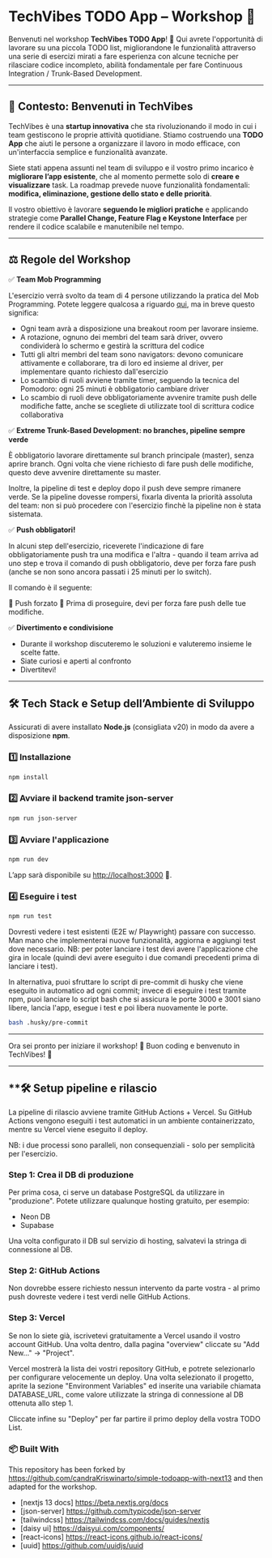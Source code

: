 # **TechVibes TODO App – Workshop** 🚀  

Benvenuti nel workshop **TechVibes TODO App**! 🎉 Qui avrete l'opportunità di lavorare su una piccola TODO list, migliorandone le funzionalità attraverso una serie di esercizi mirati a fare esperienza con alcune tecniche per rilasciare codice incompleto, abilità fondamentale per fare Continuous Integration / Trunk-Based Development.

---

## **📌 Contesto: Benvenuti in TechVibes**  

TechVibes è una **startup innovativa** che sta rivoluzionando il modo in cui i team gestiscono le proprie attività quotidiane. Stiamo costruendo una **TODO App** che aiuti le persone a organizzare il lavoro in modo efficace, con un'interfaccia semplice e funzionalità avanzate.  

Siete stati appena assunti nel team di sviluppo e il vostro primo incarico è **migliorare l’app esistente**, che al momento permette solo di **creare e visualizzare** task. La roadmap prevede nuove funzionalità fondamentali: **modifica, eliminazione, gestione dello stato e delle priorità**.  

Il vostro obiettivo è lavorare **seguendo le migliori pratiche** e applicando strategie come **Parallel Change, Feature Flag e Keystone Interface** per rendere il codice scalabile e manutenibile nel tempo.  

---

## **⚖️ Regole del Workshop**  

✅ **Team Mob Programming**

L'esercizio verrà svolto da team di 4 persone utilizzando la pratica del Mob Programming. Potete leggere qualcosa a riguardo [qui](https://www.pluralsight.com/resources/blog/software-development/mob-programming-101), ma in breve questo significa:

- Ogni team avrà a disposizione una breakout room per lavorare insieme.
- A rotazione, ognuno dei membri del team sarà driver, ovvero condividerà lo schermo e gestirà la scrittura del codice
- Tutti gli altri membri del team sono navigators: devono comunicare attivamente e collaborare, tra di loro ed insieme al driver, per implementare quanto richiesto dall'esercizio
- Lo scambio di ruoli avviene tramite timer, seguendo la tecnica del Pomodoro: ogni 25 minuti è obbligatorio cambiare driver
- Lo scambio di ruoli deve obbligatoriamente avvenire tramite push delle modifiche fatte, anche se scegliete di utilizzate tool di scrittura codice collaborativa

✅ **Extreme Trunk-Based Development: no branches, pipeline sempre verde**  

È obbligatorio lavorare direttamente sul branch principale (master), senza aprire branch. Ogni volta che viene richiesto di fare push delle modifiche, questo deve avvenire direttamente su master.

Inoltre, la pipeline di test e deploy dopo il push deve sempre rimanere verde. Se la pipeline dovesse rompersi, fixarla diventa la priorità assoluta del team: non si può procedere con l'esercizio finchè la pipeline non è stata sistemata.

✅ **Push obbligatori!**  

In alcuni step dell'esercizio, riceverete l'indicazione di fare obbligatoriamente push tra una modifica e l'altra - quando il team arriva ad uno step e trova il comando di push obbligatorio, deve per forza fare push (anche se non sono ancora passati i 25 minuti per lo switch).

Il comando è il seguente:

🚨 Push forzato 🚨 Prima di proseguire, devi per forza fare push delle tue modifiche.

✅ **Divertimento e condivisione**  

- Durante il workshop discuteremo le soluzioni e valuteremo insieme le scelte fatte.  
- Siate curiosi e aperti al confronto
- Divertitevi!

---

## **🛠️ Tech Stack e Setup dell’Ambiente di Sviluppo**  

Assicurati di avere installato **Node.js** (consigliata v20) in modo da avere a disposizione **npm**.

### **1️⃣ Installazione**  

```sh
npm install
```

### **2️⃣ Avviare il backend tramite json-server**  

```sh
npm run json-server
```

### **3️⃣ Avviare l'applicazione**  

```sh
npm run dev
```

L’app sarà disponibile su <http://localhost:3000> 🚀.

### **4️⃣ Eseguire i test**

```sh
npm run test
```

Dovresti vedere i test esistenti (E2E w/ Playwright) passare con successo. Man mano che implementerai nuove funzionalità, aggiorna e aggiungi test dove necessario.
NB: per poter lanciare i test devi avere l'applicazione che gira in locale (quindi devi avere eseguito i due comandi precedenti prima di lanciare i test).

In alternativa, puoi sfruttare lo script di pre-commit di husky che viene eseguito in automatico ad ogni commit; invece di eseguire i test tramite npm,
puoi lanciare lo script bash che si assicura le porte 3000 e 3001 siano libere, lancia l'app, esegue i test e poi libera nuovamente le porte.

```sh
bash .husky/pre-commit
```

---

Ora sei pronto per iniziare il workshop! 🎯 Buon coding e benvenuto in TechVibes! 🚀

---

## **🛠️ Setup pipeline e rilascio

La pipeline di rilascio avviene tramite GitHub Actions + Vercel.
Su GitHub Actions vengono eseguiti i test automatici in un ambiente containerizzato, mentre su Vercel viene eseguito il deploy.

NB: i due processi sono paralleli, non consequenziali - solo per semplicità per l'esercizio.

### Step 1: Crea il DB di produzione

Per prima cosa, ci serve un database PostgreSQL da utilizzare in "produzione". Potete utilizzare qualunque hosting gratuito, per esempio:

- Neon DB
- Supabase

Una volta configurato il DB sul servizio di hosting, salvatevi la stringa di connessione al DB.

### Step 2: GitHub Actions

Non dovrebbe essere richiesto nessun intervento da parte vostra - al primo push dovreste vedere i test verdi nelle GitHub Actions.

### Step 3: Vercel

Se non lo siete già, iscrivetevi gratuitamente a Vercel usando il vostro account GitHub.
Una volta dentro, dalla pagina "overview" cliccate su "Add New..." -> "Project".

Vercel mostrerà la lista dei vostri repository GitHub, e potrete selezionarlo per configurare velocemente un deploy.
Una volta selezionato il progetto, aprite la sezione "Environment Variables" ed inserite una variabile chiamata DATABASE_URL, come valore utilizzate la stringa di connessione al DB ottenuta allo step 1.

Cliccate infine su "Deploy" per far partire il primo deploy della vostra TODO List.

### 📦 Built With

This repository has been forked by <https://github.com/candraKriswinarto/simple-todoapp-with-next13> and then adapted for the workshop.

- [nextjs 13 docs] https://beta.nextjs.org/docs
- [json-server] https://github.com/typicode/json-server
- [tailwindcss] https://tailwindcss.com/docs/guides/nextjs
- [daisy ui] https://daisyui.com/components/
- [react-icons] https://react-icons.github.io/react-icons/
- [uuid] https://github.com/uuidjs/uuid
